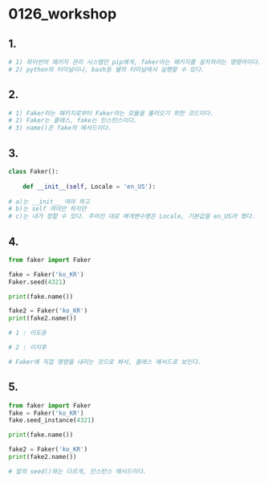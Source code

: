 # 0126_workshop

 ## 1.

```python
# 1) 파이썬의 패키지 관리 시스템인 pip에게, faker라는 패키지를 설치하라는 명령어이다.
# 2) python의 터미널이나, bash등 쉘의 터미널에서 실행할 수 있다.
```



## 2.

```python
# 1) Faker라는 패키지로부터 Faker라는 모듈을 불러오기 위한 코드이다.
# 2) Faker는 클래스, fake는 인스턴스이다.
# 3) name()은 fake의 메서드이다.
```



## 3.

```python
class Faker():
    
    def __init__(self, Locale = 'en_US'):
        
# a)는 __init__ 여야 하고
# b)는 self 여야만 하지만
# c)는 내가 정할 수 있다. 주어진 대로 매개변수명은 Locale, 기본값을 en_US라 했다.
```



## 4.

```python
from faker import Faker

fake = Faker('ko_KR')
Faker.seed(4321)

print(fake.name())

fake2 = Faker('ko_KR')
print(fake2.name())

# 1 : 이도윤

# 2 : 이지후

# Faker에 직접 명령을 내리는 것으로 봐서, 클래스 메서드로 보인다.
```



## 5.

```python
from faker import Faker
fake = Faker('ko_KR')
fake.seed_instance(4321)

print(fake.name())

fake2 = Faker('ko_KR')
print(fake2.name())

# 앞의 seed()와는 다르게, 인스턴스 메서드이다.
```

